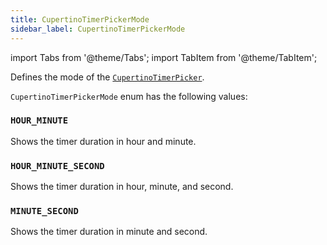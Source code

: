 ```yaml
---
title: CupertinoTimerPickerMode
sidebar_label: CupertinoTimerPickerMode
---
```


import Tabs from '@theme/Tabs';
import TabItem from '@theme/TabItem';

Defines the mode of the [`CupertinoTimerPicker`](/docs/controls/cupertinotimerpicker).

`CupertinoTimerPickerMode` enum has the following values:

### `HOUR_MINUTE`

Shows the timer duration in hour and minute.

### `HOUR_MINUTE_SECOND`

Shows the timer duration in hour, minute, and second.

### `MINUTE_SECOND`

Shows the timer duration in minute and second.

